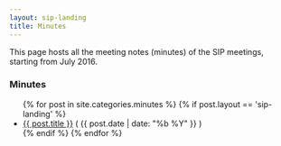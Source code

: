```yaml
---
layout: sip-landing
title: Minutes
---
```


This page hosts all the meeting notes (minutes) of the SIP meetings, starting
from July 2016.

### Minutes ###
<ul class="post-list">
  {% for post in site.categories.minutes %}
    {% if post.layout == 'sip-landing' %}
      <li><a href="{{ site.baseurl }}{{ post.url }}">{{ post.title }}</a> <span class="date">( {{ post.date | date: "%b %Y" }} )</span></li>
    {% endif %}
  {% endfor %}
</ul>
